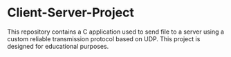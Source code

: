 # Client-Server-Project
This repository contains a C application used to send file to a server using a custom reliable transmission protocol based on UDP. This project is designed for educational purposes. 
